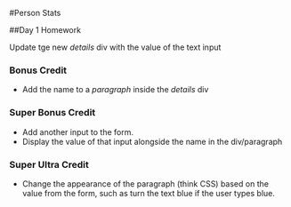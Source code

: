 #Person Stats

##Day 1 Homework

Update tge new _details_ div with the value of the text input

### Bonus Credit

* Add the name to a _paragraph_ inside the _details_ div

### Super Bonus Credit

* Add another input to the form.
* Display the value of that input alongside the name in the div/paragraph

### Super Ultra Credit

* Change the appearance of the paragraph (think CSS) based on the value from the form, such as turn the text blue if the user types blue.